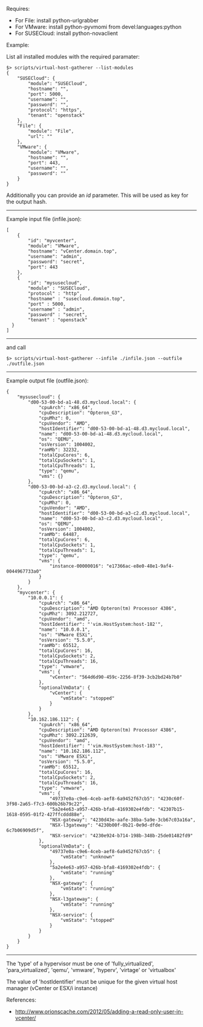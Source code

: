 Requires:

* For File: install python-urlgrabber
* For VMware: install python-pyvmomi from devel:languages:python
* For SUSECloud: install python-novaclient

Example:

List all installed modules with the required paramater:
```
$> scripts/virtual-host-gatherer --list-modules
{
    "SUSECloud": {
        "module": "SUSECloud",
        "hostname": "",
        "port": 5000,
        "username": "",
        "password": "",
        "protocol": "https",
        "tenant": "openstack"
    },
    "File": {
        "module": "File",
        "url": ""
    },
    "VMware": {
        "module": "VMware",
        "hostname": "",
        "port": 443,
        "username": "",
        "password": ""
    }
}
```

Additionally you can provide an *id* parameter. This will be used as key
for the output hash.

-----------------------------------------

Example input file (infile.json):
```
[
    {
        "id": "myvcenter",
        "module": "VMware",
        "hostname": "vCenter.domain.top",
        "username": "admin",
        "password": "secret",
        "port": 443
    },
    {
        "id": "mysusecloud",
        "module" : "SUSECloud",
        "protocol" : "http",
        "hostname" : "susecloud.domain.top",
        "port" : 5000,
        "username" : "admin",
        "password" : "secret",
        "tenant" : "openstack"
  }
]
```
-----------------------------------------

and call

```
$> scripts/virtual-host-gatherer --infile ./infile.json --outfile ./outfile.json
```

-----------------------------------------

Example output file (outfile.json):
```
{
    "mysusecloud": {
        "d00-53-00-bd-a1-48.d3.mycloud.local": {
            "cpuArch": "x86_64",
            "cpuDescription": "Opteron_G3",
            "cpuMhz": 0,
            "cpuVendor": "AMD",
            "hostIdentifier": "d00-53-00-bd-a1-48.d3.mycloud.local",
            "name": "d00-53-00-bd-a1-48.d3.mycloud.local",
            "os": "QEMU",
            "osVersion": 1004002,
            "ramMb": 32232,
            "totalCpuCores": 6,
            "totalCpuSockets": 1,
            "totalCpuThreads": 1,
            "type": "qemu",
            "vms": {}
        },
        "d00-53-00-bd-a3-c2.d3.mycloud.local": {
            "cpuArch": "x86_64",
            "cpuDescription": "Opteron_G3",
            "cpuMhz": 0,
            "cpuVendor": "AMD",
            "hostIdentifier": "d00-53-00-bd-a3-c2.d3.mycloud.local",
            "name": "d00-53-00-bd-a3-c2.d3.mycloud.local",
            "os": "QEMU",
            "osVersion": 1004002,
            "ramMb": 64487,
            "totalCpuCores": 6,
            "totalCpuSockets": 1,
            "totalCpuThreads": 1,
            "type": "qemu",
            "vms": {
                "instance-00000016": "e17366ac-e8e0-48e1-9af4-0044967733a0"
            }
        }
    },
    "myvcenter": {
        "10.0.0.1": {
            "cpuArch": "x86_64",
            "cpuDescription": "AMD Opteron(tm) Processor 4386",
            "cpuMhz": 3092.212727,
            "cpuVendor": "amd",
            "hostIdentifier": "'vim.HostSystem:host-182'",
            "name": "10.0.0.1",
            "os": "VMware ESXi",
            "osVersion": "5.5.0",
            "ramMb": 65512,
            "totalCpuCores": 16,
            "totalCpuSockets": 2,
            "totalCpuThreads": 16,
            "type": "vmware",
            "vms": {
                "vCenter": "564d6d90-459c-2256-8f39-3cb2bd24b7b0"
            },
            "optionalVmData": {
                "vCenter": {
                    "vmState": "stopped"
                }
            }
        },
        "10.162.186.112": {
            "cpuArch": "x86_64",
            "cpuDescription": "AMD Opteron(tm) Processor 4386",
            "cpuMhz": 3092.212639,
            "cpuVendor": "amd",
            "hostIdentifier": "'vim.HostSystem:host-183'",
            "name": "10.162.186.112",
            "os": "VMware ESXi",
            "osVersion": "5.5.0",
            "ramMb": 65512,
            "totalCpuCores": 16,
            "totalCpuSockets": 2,
            "totalCpuThreads": 16,
            "type": "vmware",
            "vms": {
                "49737e0a-c9e6-4ceb-aef8-6a9452f67cb5": "4230c60f-3f98-2a65-f7c3-600b26b79c22",
                "5a2e4e63-a957-426b-bfa8-4169302e4fdb": "42307b15-1618-0595-01f2-427ffcddd88e",
                "NSX-gateway": "4230d43e-aafe-38ba-5a9e-3cb67c03a16a",
                "NSX-l3gateway": "4230b00f-0b21-0e9d-dfde-6c7b06909d5f",
                "NSX-service": "4230e924-b714-198b-348b-25de01482fd9"
            },
            "optionalVmData": {
                "49737e0a-c9e6-4ceb-aef8-6a9452f67cb5": {
                    "vmState": "unknown"
                },
                "5a2e4e63-a957-426b-bfa8-4169302e4fdb": {
                    "vmState": "running"
                },
                "NSX-gateway": {
                    "vmState": "running"
                },
                "NSX-l3gateway": {
                    "vmState": "running"
                },
                "NSX-service": {
                    "vmState": "stopped"
                }
            }
        }
    }
}
```
-----------------------------------------

The 'type' of a hypervisor must be one of 'fully_virtualized', 'para_virtualized', 'qemu',
'vmware', 'hyperv', 'virtage' or 'virtualbox'

The value of 'hostIdentifier' must be unique for the given virtual host manager (vCenter or ESX/i instance)

References:

* http://www.orionscache.com/2012/05/adding-a-read-only-user-in-vcenter/

